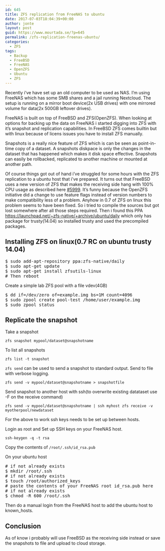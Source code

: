```yaml
---
id: 645
title: ZFS replication from FreeNAS to ubuntu
date: 2017-07-03T18:04:39+00:00
author: jonte
layout: post
guid: https://www.mourtada.se/?p=645
permalink: /zfs-replication-freenas-ubuntu/
categories:
  - ZFS
tags:
  - Backup
  - FreeBSD
  - FreeNAS
  - OpenZFS
  - Ubuntu
  - ZFS
---
```

Recently i&#8217;ve have set up an old computer to be used as NAS. I&#8217;m using FreeNAS which has some SMB shares and a jail running Nextcloud. The setup is running on a mirror boot device(2x USB drives) with one mirrored volume for data(2x 500GB leftover drives).

FreeNAS is built on top of FreeBSD and ZFS(OpenZFS). When looking at options for backing up the data on FreeNAS i started digging into ZFS with it&#8217;s snapshot and replication capabilities. In FreeBSD ZFS comes builtin but with linux because of licens issues you have to install ZFS manually.

Snapshots is a really nice feature of ZFS which is can be seen as point-in-time copy of a dataset. A snapshots diskpace is only the changes in the dataset that has happened which makes it disk space effective. Snapshots can easily be rollbacked, replicated to another machine or mounted at another path.

Of course things got out of hand i&#8217;ve struggled for some hours with the ZFS replication to a ubuntu host that i&#8217;ve prepared. It turns out that FreeBSD uses a new version of ZFS that makes the receiving side hang with 100% CPU usage as described here [#5999](https://github.com/zfsonlinux/zfs/issues/5999). It&#8217;s funny because the OpenZFS initiative did a change to use feature flags instead of version numbers to make compatibility less of a problem. Anyhow in 0.7 of ZFS on linux this problem seems to have been fixed. So i tried to compile the sources but got lost somewhere after all those steps required. Then i found this PPA https://launchpad.net/~zfs-native/+archive/ubuntu/daily which only has package for trusty(14.04) so installed trusty and used the precompiled packages.

## Installing ZFS on linux(0.7 RC on ubuntu trusty 14.04)

<pre>$ sudo add-apt-repository ppa:zfs-native/daily
$ sudo apt-get update
$ sudo apt-get install zfsutils-linux
# Then reboot
</pre>

Create a simple lab ZFS pool with a file vdev(4GB)

<pre>$ dd if=/dev/zero of=example.img bs=1M count=4096
$ sudo zpool create pool-test /home/user/example.img
$ sudo zpool status
</pre>

## Replicate the snapshot

Take a snapshot
  
`zfs snapshot mypool/dataset@snapshotname`

To list all snapshots
  
`zfs list -t snapshot`

`zfs send` can be used to send a snapshot to standard output. Send to file with verbose logging.
  
`zfs send -v mypool/dataset@snapshotname > snapshotfile`

Send snapshot to another host with ssh(to overwrite existing datataset use -F on the receive command)
  
`zfs send -v mypool/dataset@snapshotname | ssh myhost zfs receive -v myotherpool/newdataset`

For the above to work ssh keys needs to be set up between hosts.

Login as root and Set up SSH keys on your FreeNAS host.
  
`ssh-keygen -q -t rsa`

Copy the contents of `/root/.ssh/id_rsa.pub`

On your ubuntu host

<pre># if not already exists
$ mkdir /root/.ssh
# if not already exists
$ touch /root/authorized_keys
# paste the contents of your FreeNAS root id_rsa.pub here
# if not already exists
$ chmod -R 600 /root/.ssh
</pre>

Then do a manual login from the FreeNAS host to add the ubuntu host to known_hosts.

## Conclusion

As of know i probably will use FreeBSD as the receiving side instead or save the snapshots to file and upload to cloud storage.